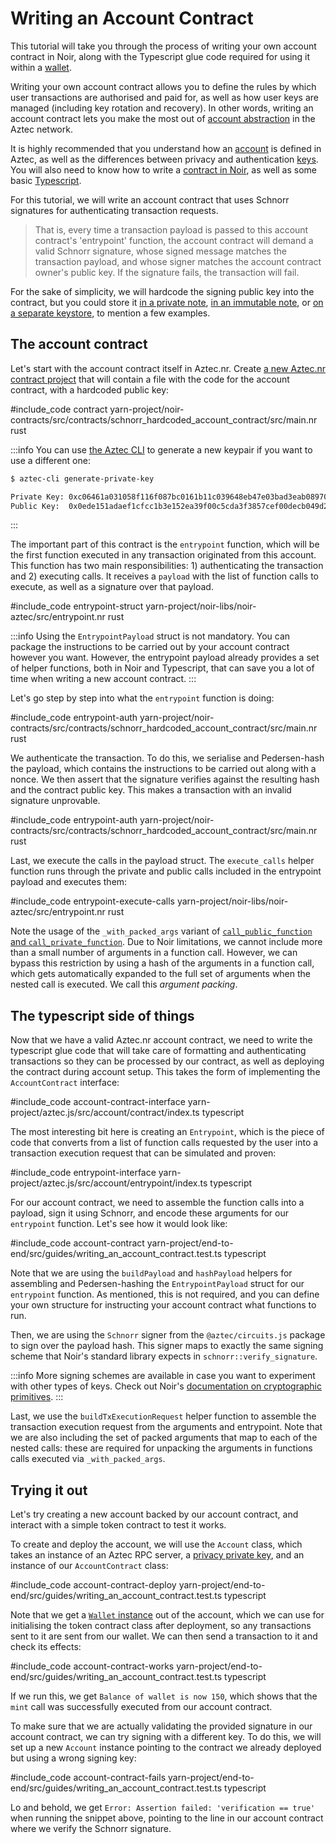 # Writing an Account Contract

This tutorial will take you through the process of writing your own account contract in Noir, along with the Typescript glue code required for using it within a [wallet](./main.md).

Writing your own account contract allows you to define the rules by which user transactions are authorised and paid for, as well as how user keys are managed (including key rotation and recovery). In other words, writing an account contract lets you make the most out of [account abstraction](../../concepts/foundation/accounts/main.md#what-is-account-abstraction) in the Aztec network.

It is highly recommended that you understand how an [account](../../concepts/foundation/accounts/main.md) is defined in Aztec, as well as the differences between privacy and authentication [keys](../../concepts/foundation/accounts/keys.md). You will also need to know how to write a [contract in Noir](../contracts/main.md), as well as some basic [Typescript](https://www.typescriptlang.org/).

For this tutorial, we will write an account contract that uses Schnorr signatures for authenticating transaction requests.

> That is, every time a transaction payload is passed to this account contract's 'entrypoint' function, the account contract will demand a valid Schnorr signature, whose signed message matches the transaction payload, and whose signer matches the account contract owner's public key. If the signature fails, the transaction will fail.

For the sake of simplicity, we will hardcode the signing public key into the contract, but you could store it [in a private note](../../concepts/foundation/accounts/keys.md#using-a-private-note), [in an immutable note](../../concepts/foundation/accounts/keys.md#using-an-immutable-private-note), or [on a separate keystore](../../concepts/foundation/accounts/keys.md#using-a-separate-keystore), to mention a few examples.

## The account contract

Let's start with the account contract itself in Aztec.nr. Create [a new Aztec.nr contract project](../contracts/main.md) that will contain a file with the code for the account contract, with a hardcoded public key:

#include_code contract yarn-project/noir-contracts/src/contracts/schnorr_hardcoded_account_contract/src/main.nr rust

:::info
You can use [the Aztec CLI](../cli/main.md) to generate a new keypair if you want to use a different one:
```bash
$ aztec-cli generate-private-key
```

```bash
Private Key: 0xc06461a031058f116f087bc0161b11c039648eb47e03bad3eab089709bf9b8ae
Public Key:  0x0ede151adaef1cfcc1b3e152ea39f00c5cda3f3857cef00decb049d283672dc713c0e184340407e796411f74b7383252f1406272b58fccad6fee203f8a6db474
```
:::

The important part of this contract is the `entrypoint` function, which will be the first function executed in any transaction originated from this account. This function has two main responsibilities: 1) authenticating the transaction and 2) executing calls. It receives a `payload` with the list of function calls to execute, as well as a signature over that payload.

#include_code entrypoint-struct yarn-project/noir-libs/noir-aztec/src/entrypoint.nr rust

:::info
Using the `EntrypointPayload` struct is not mandatory. You can package the instructions to be carried out by your account contract however you want. However, the entrypoint payload already provides a set of helper functions, both in Noir and Typescript, that can save you a lot of time when writing a new account contract.
:::

Let's go step by step into what the `entrypoint` function is doing:

#include_code entrypoint-auth yarn-project/noir-contracts/src/contracts/schnorr_hardcoded_account_contract/src/main.nr rust

We authenticate the transaction. To do this, we serialise and Pedersen-hash the payload, which contains the instructions to be carried out along with a nonce. We then assert that the signature verifies against the resulting hash and the contract public key. This makes a transaction with an invalid signature unprovable.

#include_code entrypoint-auth yarn-project/noir-contracts/src/contracts/schnorr_hardcoded_account_contract/src/main.nr rust

Last, we execute the calls in the payload struct. The `execute_calls` helper function runs through the private and public calls included in the entrypoint payload and executes them:

#include_code entrypoint-execute-calls yarn-project/noir-libs/noir-aztec/src/entrypoint.nr rust

Note the usage of the `_with_packed_args` variant of [`call_public_function` and `call_private_function`](../contracts/functions.md#calling-functions). Due to Noir limitations, we cannot include more than a small number of arguments in a function call. However, we can bypass this restriction by using a hash of the arguments in a function call, which gets automatically expanded to the full set of arguments when the nested call is executed. We call this _argument packing_.

## The typescript side of things

Now that we have a valid Aztec.nr account contract, we need to write the typescript glue code that will take care of formatting and authenticating transactions so they can be processed by our contract, as well as deploying the contract during account setup. This takes the form of implementing the `AccountContract` interface:

#include_code account-contract-interface yarn-project/aztec.js/src/account/contract/index.ts typescript

The most interesting bit here is creating an `Entrypoint`, which is the piece of code that converts from a list of function calls requested by the user into a transaction execution request that can be simulated and proven:

#include_code entrypoint-interface yarn-project/aztec.js/src/account/entrypoint/index.ts typescript

For our account contract, we need to assemble the function calls into a payload, sign it using Schnorr, and encode these arguments for our `entrypoint` function. Let's see how it would look like:

#include_code account-contract yarn-project/end-to-end/src/guides/writing_an_account_contract.test.ts typescript

Note that we are using the `buildPayload` and `hashPayload` helpers for assembling and Pedersen-hashing the `EntrypointPayload` struct for our `entrypoint` function. As mentioned, this is not required, and you can define your own structure for instructing your account contract what functions to run.

Then, we are using the `Schnorr` signer from the `@aztec/circuits.js` package to sign over the payload hash. This signer maps to exactly the same signing scheme that Noir's standard library expects in `schnorr::verify_signature`. 

:::info
More signing schemes are available in case you want to experiment with other types of keys. Check out Noir's [documentation on cryptographic primitives](https://noir-lang.org/standard_library/cryptographic_primitives).
:::

Last, we use the `buildTxExecutionRequest` helper function to assemble the transaction execution request from the arguments and entrypoint. Note that we are also including the set of packed arguments that map to each of the nested calls: these are required for unpacking the arguments in functions calls executed via `_with_packed_args`.

## Trying it out

Let's try creating a new account backed by our account contract, and interact with a simple token contract to test it works.

<!-- TODO: Link to docs showing how to get an instance of Aztec RPC server  -->
To create and deploy the account, we will use the `Account` class, which takes an instance of an Aztec RPC server, a [privacy private key](../../concepts/foundation/accounts/keys.md#privacy-keys), and an instance of our `AccountContract` class:

#include_code account-contract-deploy yarn-project/end-to-end/src/guides/writing_an_account_contract.test.ts typescript

Note that we get a [`Wallet` instance](./main.md) out of the account, which we can use for initialising the token contract class after deployment, so any transactions sent to it are sent from our wallet. We can then send a transaction to it and check its effects:

#include_code account-contract-works yarn-project/end-to-end/src/guides/writing_an_account_contract.test.ts typescript

If we run this, we get `Balance of wallet is now 150`, which shows that the `mint` call was successfully executed from our account contract.

To make sure that we are actually validating the provided signature in our account contract, we can try signing with a different key. To do this, we will set up a new `Account` instance pointing to the contract we already deployed but using a wrong signing key:

#include_code account-contract-fails yarn-project/end-to-end/src/guides/writing_an_account_contract.test.ts typescript

Lo and behold, we get `Error: Assertion failed: 'verification == true'` when running the snippet above, pointing to the line in our account contract where we verify the Schnorr signature.